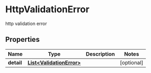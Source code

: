 

# HttpValidationError

http validation error

## Properties

| Name | Type | Description | Notes |
|------------ | ------------- | ------------- | -------------|
|**detail** | [**List&lt;ValidationError&gt;**](ValidationError.md) |  |  [optional] |



